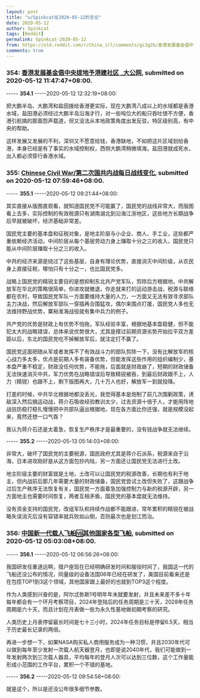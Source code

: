 ```yaml
---
layout: post
title: "u/Spinkcat在2020-05-12的言论"
date: 2020-05-12
author: Spinkcat
tags: [Reddit]
permalink: Spinkcat-2020-05-12
from: https://old.reddit.com/r/China_irl/comments/gi3g2b/香港发展基金倡中央拨地予港建社区_大公网/
comments: true
---
```


### 354: [香港发展基金倡中央拨地予港建社区 _大公网](https://old.reddit.com/r/China_irl/comments/gi3g2b/香港发展基金倡中央拨地予港建社区_大公网/), submitted on 2020-05-12 11:47:47+08:00.

----- __354.1__ -----2020-05-12 12:32:19+08:00:

把大鹏半岛、大鹏湾和盐田拨给香港更实际，现在大鹏湾八成以上的水域都是香港水域，盐田港必须经过大鹏半岛沿海才行，对一些吨位大的船只吞吐很不方便，香港引航搞的那面怨声载道，但又没法从本地政策角度出发反驳，特区级别高，有中央的帮助。

这样发展又发展的不利，深圳又不愿意给钱，香港缺地，不如把这片区域划给香港，本身已经是有了事实的水域控制权，西侧大鹏湾稍微填海，盐田港就成死水，出入都必须穿行香港水域。

### 355: [Chinese Civil War/第二次国共内战每日战线变化](https://old.reddit.com/r/China_irl/comments/ghzoi0/chinese_civil_war第二次国共内战每日战线变化/), submitted on 2020-05-12 07:59:46+08:00.

----- __355.1__ -----2020-05-12 09:21:44+08:00:

其实直接从版图直观看，就知道国民党不可能赢了，国民党的战线非常大，而版图看上去多，实际控制的有效税源只有湖南湖北到沿海江浙地区，这些地方长期战争后早就被破坏，经济基础非常差。

国民党主要的基本盘和征税对象，是地主阶层与小企业、商人、手工业，这些都严重依赖经济活动，中间阶层从每个基层劳动力身上赚取十分之三的收入，国民党只能从中间阶层赚取十分之三的收入。

中共的经济来源是绕过了这些基层，自身有理论优势，直接消灭中间阶级，从农民身上直接征税，哪怕只有十分之一，也比国民党多。

战略上国民党的精锐主要目的是想抑制东北共产党军队，剪除后方根据地，中共解放军在华北的策略很简单，你进攻就撤退，你走就来打的运动游击战，税源与联络都在农村，导致国民党军队一方面要维持大量的人力，一方面又无法有效寻求部队主力决战，然后解放军部队一穿插再合围猛攻，偶尔来围点打援，国民党人多也无法维持野战优势，粟裕淮海战役就有集中兵力的例子。

共产党的优势是财政上有优势不怕拖，军队经验丰富，根据地基本盘稳健，但不能犯太大的战略错误，总体来说优势很大，尤其是撑过前期资源劣势开始拉平双方差距以后，东北的国民党吃不掉解放军后，就注定打不赢了。

国民党这面把随从军或者发挥不了有效战斗力的部队剪除一下，没有比解放军的核心战力多太多，优点是前期人多有装备优势，但能发挥这些作用的组织编制少，基本盘严重不稳定，财政没任何优势，不能拖，后面就是财政崩了，短期的财政储备无法快速消灭中共，军力优势在战略错误后导致精锐被吞，到最后财政跟不上，人力（精锐）也跟不上，剩下版图再大，几十万人也好，解放军一到就投降。

打差的时候，中共华北根据地都没丢光，我觉得基本是炮制了前几次围剿政策，诱敌深入然后搞运动战，蒋介石吸收经验教训太少，过去资源十倍于人，才能用阵地战驻防稳打稳扎慢慢把中共部队逼出根据地，现在各方面比你还强，就是规模没起来，竟然还想一口气吞？

我认为蒋介石还是太着急，恢复生产秩序才是最重要的，没有钱战争就无法继续。

----- __355.2__ -----2020-05-13 05:14:03+08:00:

非常大，破坏了国民党的主要税源，国民政府尤其是蒋介石派系，税源来自于沿海，日本进攻刚好是从这方面包抄内陆，另一方面还让国民党无法进行土改。

地主阶级主要的财富就是土地，土改可以让国民党的税源改善，长期也有利于地主，但内战前后那几年需要大量的财政储备，国民党尝试土改但失败了，这跟战争过后生产秩序无法恢复有关，国民党一方面着急加强控制力与新的税源开辟，另一方面地主也需要时间恢复，两者互相矛盾，国民党的基本盘就无法维持。

没有资金支持的国民党，改组军队和持续作战都不能跟进，常年累积的精锐在被战略失误消灭后没有容错率就兵败如山倒，否则最次也是划江而治。

### 356: [中国新一代载人飞船🆚其他国家各型飞船](https://old.reddit.com/r/China_irl/comments/ghwez1/中国新一代载人飞船其他国家各型飞船/), submitted on 2020-05-12 05:03:08+08:00.

----- __356.1__ -----2020-05-12 06:56:26+08:00:

我国研发任重道远啊，猎户座现在已经明确研发时间和服役时间了，我国这一代的飞船还没公布的情况，同量级的设备法国06年已经在研发了，美国目前看来还是在包揽TOP1到3这个领域，其他国家跟上最好的也就到TOP3这个程度。

作为人类感到兴奋的是，阿尔忒弥斯1号明年年末就要发射，并且未来差不多十年每年都会有一个环月考察项目，2024年登陆后的任务周期是三十天，2028年任务周期是六十天，而且计划在月表做一些为永久性基地做初期考察的研究。

人类历史上月表停留最长时间是七十三小时，2024年任务目标是停留6.5天，相当于历史最长记录的两倍。

再进一步想一下，如果NASA购买私人商用服务成为一种习惯，并且2030年代可以做到每年至少发射一次载人航天器登月，也即是说2040年代，我们可能做到一年发射两次到三次载人器具，平均每年的登月人次可以达到三位数，这个工作量能形成小范围的工作平台，累积一个不错的基地。

----- __356.2__ -----2020-05-12 09:54:58+08:00:

就是这个，所以是还没公布很多细节参数。

